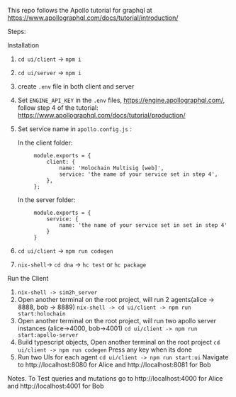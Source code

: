 This repo follows the Apollo tutorial for graphql at https://www.apollographql.com/docs/tutorial/introduction/

Steps:

Installation
1. `cd ui/client` -> `npm i`
2. `cd ui/server` -> `npm i`
3. create `.env` file in both client and server
4. Set `ENGINE_API_KEY` in the `.env` files, https://engine.apollographql.com/, follow step 4 of the tutorial: https://www.apollographql.com/docs/tutorial/production/
5. Set service name in `apollo.config.js` :
    
    In the client folder:

            module.exports = {
                client: {
                    name: 'Holochain Multisig [web]',
                    service: 'the name of your service set in step 4',
                },
            };
    
    In the server folder:

            module.exports = {
                service: {
                    name: 'the name of your service set in set in step 4'
                }
            } 


6. `cd ui/client` -> `npm run codegen`
7. `nix-shell`-> `cd dna` -> `hc test` or `hc package`


Run the Client
1. ````nix-shell -> sim2h_server````
2. Open another terminal on the root project, will run 2 agents(alice -> 8888, bob -> 8889)
   ````nix-shell -> cd ui/client -> npm run start:holochain````
3. Open another terminal on the root project, will run two apollo server instances (alice->4000, bob->4001)
   ````cd ui/client -> npm run start:apollo-server````
4. Build typescript objects, Open another terminal on the root project
   ````cd ui/client -> npm run codegen````
   Press any key when its done
5. Run two UIs for each agent
   ````cd ui/client -> npm run start:ui````
   Navigate to http://localhost:8080 for Alice and http://localhost:8081 for Bob

Notes. To Test queries and mutations go to http://localhost:4000 for Alice and http://localhost:4001 for Bob